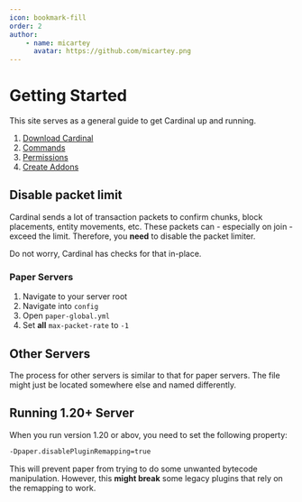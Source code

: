```yaml
---
icon: bookmark-fill
order: 2
author:
    - name: micartey
      avatar: https://github.com/micartey.png
---
```


# Getting Started

This site serves as a general guide to get Cardinal up and running.

1. [Download Cardinal](configuration/versioning.md)
2. [Commands](configuration/commands.md)
3. [Permissions](configuration/permission.md)
4. [Create Addons](how-to/addons)

## Disable packet limit

Cardinal sends a lot of transaction packets to confirm chunks, block placements, entity movements, etc.
These packets can - especially on join - exceed the limit.
Therefore, you **need** to disable the packet limiter.

Do not worry, Cardinal has checks for that in-place.

### Paper Servers

1. Navigate to your server root
2. Navigate into `config`
3. Open `paper-global.yml`
4. Set **all** `max-packet-rate` to `-1`

## Other Servers

The process for other servers is similar to that for paper servers.
The file might just be located somewhere else and named differently.

## Running 1.20+ Server

When you run version 1.20 or abov, you need to set the following property:

```bash
-Dpaper.disablePluginRemapping=true
```

This will prevent paper from trying to do some unwanted bytecode manipulation.
However, this **might break** some legacy plugins that rely on the remapping to work.